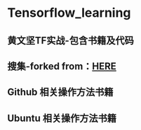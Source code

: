 Tensorflow_learning
=====================
## 黄文坚TF实战-包含书籍及代码
## 搜集-forked from：[HERE](https://github.com/MachineLP/Tensorflow-)
## Github 相关操作方法书籍
## Ubuntu 相关操作方法书籍